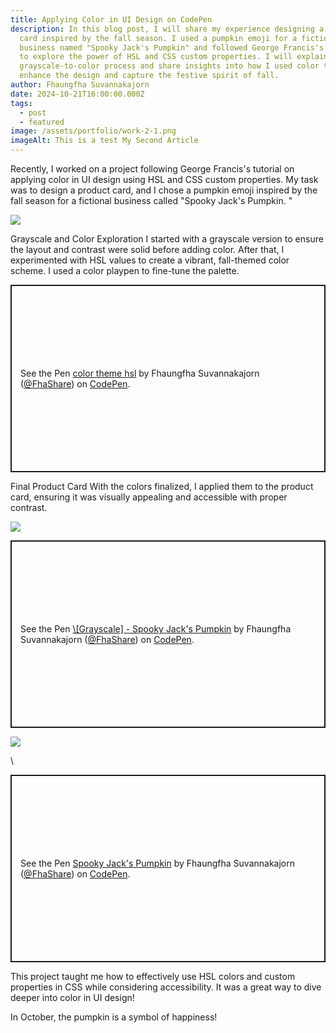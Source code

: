 ```yaml
---
title: Applying Color in UI Design on CodePen
description: In this blog post, I will share my experience designing a product
  card inspired by the fall season. I used a pumpkin emoji for a fictional
  business named "Spooky Jack's Pumpkin" and followed George Francis's tutorial
  to explore the power of HSL and CSS custom properties. I will explain my
  grayscale-to-color process and share insights into how I used color theory to
  enhance the design and capture the festive spirit of fall.
author: Fhaungfha Suvannakajorn
date: 2024-10-21T16:00:00.000Z
tags:
  - post
  - featured
image: /assets/portfolio/work-2-1.png
imageAlt: This is a test My Second Article
---
```

Recently, I worked on a project following George Francis's tutorial on applying color in UI design using HSL and CSS custom properties. My task was to design a product card, and I chose a pumpkin emoji inspired by the fall season for a fictional business called "Spooky Jack's Pumpkin. "

![](/assets/portfolio/work2-4.png)

Grayscale and Color Exploration
I started with a grayscale version to ensure the layout and contrast were solid before adding color. After that, I experimented with HSL values to create a vibrant, fall-themed color scheme. I used a color playpen to fine-tune the palette.

<p class="codepen" data-height="300" data-default-tab="html,result" data-slug-hash="jOgygrG" data-pen-title="color theme hsl" data-user="FhaShare" style="height: 300px; box-sizing: border-box; display: flex; align-items: center; justify-content: center; border: 2px solid; margin: 1em 0; padding: 1em;">
  <span>See the Pen <a href="https://codepen.io/FhaShare/pen/jOgygrG">
  color theme hsl</a> by Fhaungfha Suvannakajorn (<a href="https://codepen.io/FhaShare">@FhaShare</a>)
  on <a href="https://codepen.io">CodePen</a>.</span>
</p>
<script async src="https://cpwebassets.codepen.io/assets/embed/ei.js"></script>

Final Product Card
With the colors finalized, I applied them to the product card, ensuring it was visually appealing and accessible with proper contrast.

![](/assets/portfolio/work-2-3.png)

<p class="codepen" data-height="300" data-default-tab="html,result" data-slug-hash="xxvgvMK" data-pen-title="\[Grayscale] - Spooky Jack's Pumpkin" data-user="FhaShare" style="height: 300px; box-sizing: border-box; display: flex; align-items: center; justify-content: center; border: 2px solid; margin: 1em 0; padding: 1em;">
  <span>See the Pen <a href="https://codepen.io/FhaShare/pen/xxvgvMK">
  \[Grayscale] - Spooky Jack's Pumpkin</a> by Fhaungfha Suvannakajorn (<a href="https://codepen.io/FhaShare">@FhaShare</a>)
  on <a href="https://codepen.io">CodePen</a>.</span>
</p>
<script async src="https://cpwebassets.codepen.io/assets/embed/ei.js"></script>

![](/assets/portfolio/work-2-2.png)

\
<p class="codepen" data-height="300" data-default-tab="html,result" data-slug-hash="wvVgLLW" data-pen-title="Spooky Jack's Pumpkin" data-user="FhaShare" style="height: 300px; box-sizing: border-box; display: flex; align-items: center; justify-content: center; border: 2px solid; margin: 1em 0; padding: 1em;">
  <span>See the Pen <a href="https://codepen.io/FhaShare/pen/wvVgLLW">
  Spooky Jack's Pumpkin</a> by Fhaungfha Suvannakajorn (<a href="https://codepen.io/FhaShare">@FhaShare</a>)
  on <a href="https://codepen.io">CodePen</a>.</span>
</p>
<script async src="https://cpwebassets.codepen.io/assets/embed/ei.js"></script>

This project taught me how to effectively use HSL colors and custom properties in CSS while considering accessibility. It was a great way to dive deeper into color in UI design!

In October, the pumpkin is a symbol of happiness!
